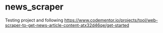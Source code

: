 # news_scraper
Testing project and following https://www.codementor.io/projects/tool/web-scraper-to-get-news-article-content-atx32d46qe/get-started
